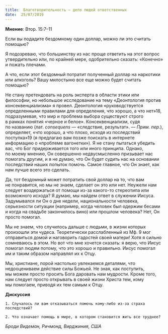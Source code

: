 ```yaml
---
title:  Благотворительность — дело людей ответственных
date:  25/07/2019
---
```


**Мнение**: Втор. 15:7–11

Если вы подадите бездомному один доллар, можно ли это считать помощью?

Я подозреваю, что большинству из нас проще ответить на этот вопрос утвердительно или, по крайней мере, одобрительно сказать: «Конечно» и пожать плечами.

А что, если этот бездомный потратит полученный доллар на наркотики или алкоголь? Вашу милостыню все еще можно будет считать помощью?

Не стану претендовать на роль эксперта в области этики или философии, но небольшое исследование на тему «Деонтология против консеквенциализма» я провел. Деонтология «руководствуется определенными правилами для определения, что хорошо, а что нет»18, подразумевая, что мир и проблема выбора существуют строго в рамках понятия «черное и белое». Консеквенциализм, судя по названию (лат. _consequens_ — «следствие, результат». — _Прим. пер._), определяет, «что хорошо, а что плохо, исходя из последствий поступка»19 (я предлагаю вам позже поискать в интернете информацию о «проблеме вагонетки»). Я не стану пытаться убедить вас, что Бог придерживается того или иного принципа. Однако, по моему мнению, Он совершенно недвусмысленно призывает нас помогать другим, и я не думаю, что Он будет судить нас на основании последствий наших попыток помочь. Самое главное, что Он знает, как нам лучше всего это сделать.

Да, тот бездомный может потратить свой доллар на то, что вам не понравится, но мы не знаем, сделает он это или нет. Неужели нам следует воздержаться от помощи из-за какого-то стереотипа или возможного исхода? Я думаю, мы найдем ответ в служении Иисуса. Задумывался ли Он о дне недели, национальности человека, серьезности ситуации (например, когда человек был одержим бесами и когда на свадьбе закончилось вино) или прошлом человека? Нет, Он просто помогал.

Мы не знаем, что случилось дальше с людьми, в жизни которых произошли эти чудеса. Теоретически расслабленный из Мф. 9 мог отправиться домой и наговорить гадостей своей матери! Хотя я сильно сомневаюсь в этом. Но вот что мне хочется сказать: я верю, что Иисус помогал людям потому, что это хорошо и правильно. Иисус помогал им и таким образом направлял их к Отцу.

Мы, христиане, порой настолько увлекаемся деталями, что недооцениваем действие силы Божьей. Не зная, как поступить, мы можем просто просить Бога даровать нам мудрости. Кроме того, нам следует просто открывать в своей жизни Христа тем, кому мы помогаем, приводя их тем самым к Отцу.

**Дискуссия**

`1.	Случалось ли вам отказываться помочь кому-либо из-за страха последствий?`

`2.	Что означает помощь в мире, в котором становится жить все труднее?`

_Броди Видеман, Ричмонд, Вирджиния, США_